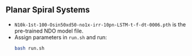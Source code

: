 ## Planar Spiral Systems
  - `N10k-1st-100-Osin50xd50-no1x-irr-10pn-LSTM-t-f-dt-0006.pth` is the pre-trained NDO model file.
  - Assign parameters in `run.sh` and run:
    ```bash
    bash run.sh
    ```